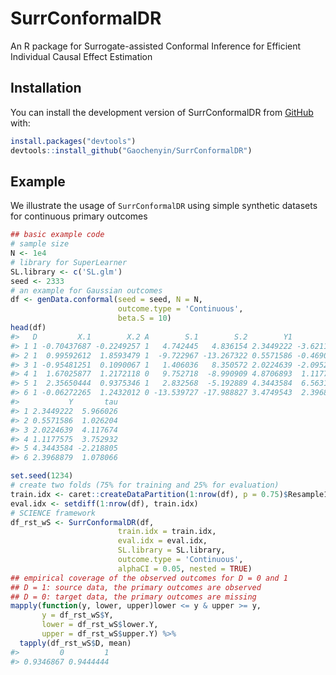 
<!-- README.md is generated from README.Rmd. Please edit that file -->

# SurrConformalDR

<!-- badges: start -->
<!-- badges: end -->

An R package for Surrogate-assisted Conformal Inference for Efficient
Individual Causal Effect Estimation

## Installation

You can install the development version of SurrConformalDR from
[GitHub](https://github.com/) with:

``` r
install.packages("devtools")
devtools::install_github("Gaochenyin/SurrConformalDR")
```

## Example

We illustrate the usage of `SurrConformalDR` using simple synthetic
datasets for continuous primary outcomes

``` r
## basic example code
# sample size
N <- 1e4
# library for SuperLearner
SL.library <- c('SL.glm')
seed <- 2333
# an example for Gaussian outcomes
df <- genData.conformal(seed = seed, N = N, 
                        outcome.type = 'Continuous',
                        beta.S = 10)
head(df)
#>   D         X.1        X.2 A        S.1        S.2        Y1         Y0
#> 1 1 -0.70437687 -0.2249257 1   4.742445   4.836154 2.3449222 -3.6211037
#> 2 1  0.99592612  1.8593479 1  -9.722967 -13.267322 0.5571586 -0.4690458
#> 3 1 -0.95481251  0.1090067 1   1.406036   8.350572 2.0224639 -2.0952098
#> 4 1  1.67025877  1.2172118 0   9.752718  -8.990909 4.8706893  1.1177575
#> 5 1  2.35650444  0.9375346 1   2.832568  -5.192889 4.3443584  6.5631635
#> 6 1 -0.06272265  1.2432012 0 -13.539727 -17.988827 3.4749543  2.3968879
#>           Y       tau
#> 1 2.3449222  5.966026
#> 2 0.5571586  1.026204
#> 3 2.0224639  4.117674
#> 4 1.1177575  3.752932
#> 5 4.3443584 -2.218805
#> 6 2.3968879  1.078066
```

``` r
set.seed(1234)
# create two folds (75% for training and 25% for evaluation)
train.idx <- caret::createDataPartition(1:nrow(df), p = 0.75)$Resample1
eval.idx <- setdiff(1:nrow(df), train.idx)
# SCIENCE framework
df_rst_wS <- SurrConformalDR(df, 
                        train.idx = train.idx, 
                        eval.idx = eval.idx,
                        SL.library = SL.library,
                        outcome.type = 'Continuous',
                        alphaCI = 0.05, nested = TRUE)
## empirical coverage of the observed outcomes for D = 0 and 1
## D = 1: source data, the primary outcomes are observed
## D = 0: target data, the primary outcomes are missing
mapply(function(y, lower, upper)lower <= y & upper >= y, 
       y = df_rst_wS$Y, 
       lower = df_rst_wS$lower.Y,
       upper = df_rst_wS$upper.Y) %>% 
  tapply(df_rst_wS$D, mean)
#>         0         1 
#> 0.9346867 0.9444444
```
